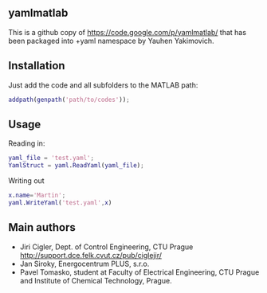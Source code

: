yamlmatlab
----------

This is a github copy of https://code.google.com/p/yamlmatlab/
that has been packaged into +yaml namespace by Yauhen Yakimovich.


Installation
------------

Just add the code and all subfolders to the MATLAB path: 

```matlab
addpath(genpath('path/to/codes'));
```


Usage
-----

Reading in:

```matlab
yaml_file = 'test.yaml';
YamlStruct = yaml.ReadYaml(yaml_file);
```

Writing out

 ```matlab
 x.name='Martin';
 yaml.WriteYaml('test.yaml',x)
```


Main authors
------------

* Jiri Cigler, Dept. of Control Engineering, CTU Prague http://support.dce.felk.cvut.cz/pub/ciglejir/
* Jan Siroky, Energocentrum PLUS, s.r.o.
* Pavel Tomasko, student at Faculty of Electrical Engineering, CTU Prague and Institute of Chemical Technology, Prague.
